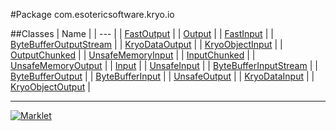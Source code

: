 #Package com.esotericsoftware.kryo.io

##Classes
| Name |
| --- |
| [FastOutput](FastOutput.md) |
| [Output](Output.md) |
| [FastInput](FastInput.md) |
| [ByteBufferOutputStream](ByteBufferOutputStream.md) |
| [KryoDataOutput](KryoDataOutput.md) |
| [KryoObjectInput](KryoObjectInput.md) |
| [OutputChunked](OutputChunked.md) |
| [UnsafeMemoryInput](UnsafeMemoryInput.md) |
| [InputChunked](InputChunked.md) |
| [UnsafeMemoryOutput](UnsafeMemoryOutput.md) |
| [Input](Input.md) |
| [UnsafeInput](UnsafeInput.md) |
| [ByteBufferInputStream](ByteBufferInputStream.md) |
| [ByteBufferOutput](ByteBufferOutput.md) |
| [ByteBufferInput](ByteBufferInput.md) |
| [UnsafeOutput](UnsafeOutput.md) |
| [KryoDataInput](KryoDataInput.md) |
| [KryoObjectOutput](KryoObjectOutput.md) |

---

[![Marklet](https://img.shields.io/badge/Generated%20by-Marklet-green.svg)](https://github.com/Faylixe/marklet)